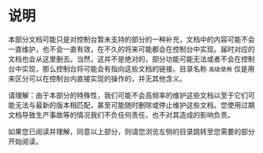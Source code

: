 # 说明

本部分文档可能只是对控制台暂未支持的部分的一种补充，文档中的内容可能不会一直维护，也不会一直有效，在不久的将来可能都会在控制台中实现。届时对应的文档也会从这里删去。当然，这并不是绝对的，部分功能可能无法或者不会在控制台中实现，那么控制台将可能会有指向这些文档的链接。目录名称 `高级使用` 仅是用来区分可以在控制台内直接实现的操作的，并无其他含义。

请理解：由于本部分的特殊性，我们可能不会高频率的维护这些文档以至于它们可能无法与最新的版本相匹配，甚至可能随时删除或停止维护这些文档。您使用过期文档导致生产事故等的情况我们不负任何责任，也不对其造成的影响负责。

如果您已阅读并理解，同意以上部分，则请您浏览左侧的目录跳转至您需要的部分开始阅读。
